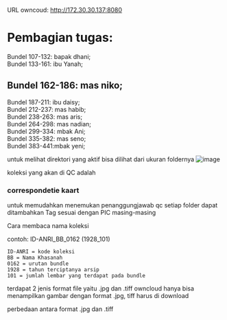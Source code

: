 URL owncoud: http://172.30.30.137:8080
# Pembagian tugas: 
Bundel 107-132: bapak dhani;  
Bundel 133-161: ibu Yanah;  
## Bundel 162-186: mas niko; 
Bundel 187-211: ibu daisy;  
Bundel 212-237: mas habib;  
Bundel 238-263: mas aris;  
Bundel 264-298: mas nadian;  
Bundel 299-334: mbak Ani;  
Bundel 335-382: mas seno;  
Bundel 383-441:mbak yeni;  

untuk melihat direktori yang aktif bisa dilihat dari ukuran foldernya 
![image](https://user-images.githubusercontent.com/70067620/189240753-58993544-6d3a-48de-ade6-9f8ecd013494.png)

koleksi yang akan di QC adalah
### correspondetie kaart 

untuk memudahkan menemukan penanggungjawab qc setiap folder dapat ditambahkan Tag sesuai dengan PIC masing-masing

Cara membaca nama koleksi 

contoh: ID-ANRI_BB_0162 (1928_101)
```
ID-ANRI = kode koleksi 
BB = Nama Khasanah
0162 = urutan bundle
1928 = tahun terciptanya arsip 
101 = jumlah lembar yang terdapat pada bundle
```
terdapat 2 jenis format file yaitu .jpg dan .tiff owncloud hanya bisa menampilkan gambar dengan format .jpg, tiff harus di download 

perbedaan antara format .jpg dan .tiff
